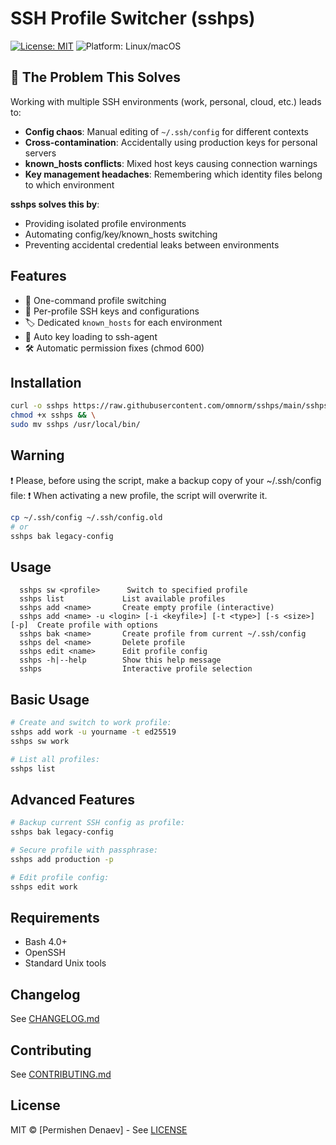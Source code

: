 # SSH Profile Switcher (sshps)

[![License: MIT](https://img.shields.io/badge/License-MIT-yellow.svg)](https://opensource.org/licenses/MIT)
![Platform: Linux/macOS](https://img.shields.io/badge/Platform-Linux%20%7C%20macOS-lightgrey)

## 🚀 The Problem This Solves

Working with multiple SSH environments (work, personal, cloud, etc.) leads to:
- **Config chaos**: Manual editing of `~/.ssh/config` for different contexts
- **Cross-contamination**: Accidentally using production keys for personal servers
- **known_hosts conflicts**: Mixed host keys causing connection warnings
- **Key management headaches**: Remembering which identity files belong to which environment

**sshps solves this by**:
- Providing isolated profile environments
- Automating config/key/known_hosts switching
- Preventing accidental credential leaks between environments

## Features
- 🔄 One-command profile switching
- 🔐 Per-profile SSH keys and configurations
- 🏷 Dedicated `known_hosts` for each environment
- 🤖 Auto key loading to ssh-agent
- 🛠 Automatic permission fixes (chmod 600)

## Installation
```bash
curl -o sshps https://raw.githubusercontent.com/omnorm/sshps/main/sshps.sh && \
chmod +x sshps && \
sudo mv sshps /usr/local/bin/
```

## Warning
❗️ Please, before using the script, make a backup copy of your ~/.ssh/config file:
❗️ When activating a new profile, the script will overwrite it.
```bash
cp ~/.ssh/config ~/.ssh/config.old
# or
sshps bak legacy-config
```

## Usage
```
  sshps sw <profile>      Switch to specified profile
  sshps list             List available profiles
  sshps add <name>       Create empty profile (interactive)
  sshps add <name> -u <login> [-i <keyfile>] [-t <type>] [-s <size>] [-p]  Create profile with options
  sshps bak <name>       Create profile from current ~/.ssh/config
  sshps del <name>       Delete profile
  sshps edit <name>      Edit profile config
  sshps -h|--help        Show this help message
  sshps                  Interactive profile selection
```


## Basic Usage
```bash
# Create and switch to work profile:
sshps add work -u yourname -t ed25519
sshps sw work

# List all profiles:
sshps list
```

## Advanced Features
```bash
# Backup current SSH config as profile:
sshps bak legacy-config

# Secure profile with passphrase:
sshps add production -p

# Edit profile config:
sshps edit work
```

## Requirements
- Bash 4.0+
- OpenSSH
- Standard Unix tools

## Changelog

See [CHANGELOG.md](CHANGELOG.md)

## Contributing

See [CONTRIBUTING.md](CONTRIBUTING.md)

## License
MIT © [Permishen Denaev] - See [LICENSE](LICENSE)
